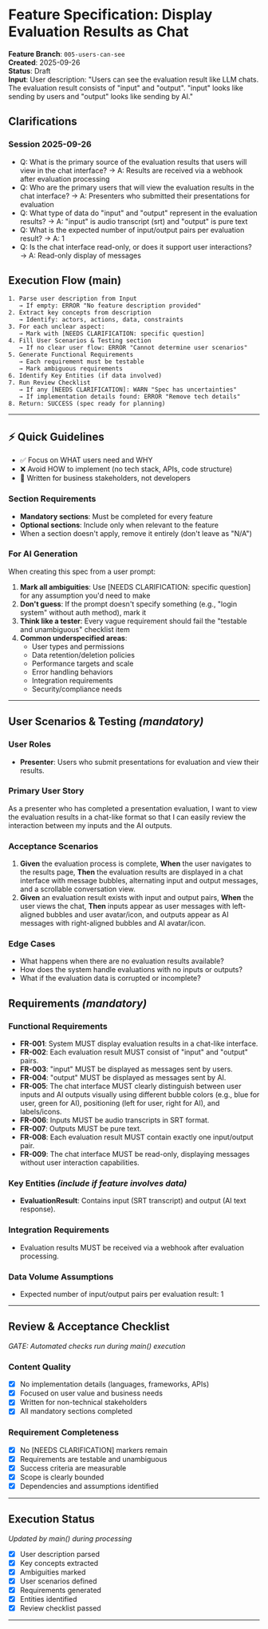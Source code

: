# Feature Specification: Display Evaluation Results as Chat

**Feature Branch**: `005-users-can-see`  
**Created**: 2025-09-26  
**Status**: Draft  
**Input**: User description: "Users can see the evaluation result like LLM chats. The evaluation result consists of "input" and "output". "input" looks like sending by users and "output" looks like sending by AI."

## Clarifications

### Session 2025-09-26

- Q: What is the primary source of the evaluation results that users will view in the chat interface? → A: Results are received via a webhook after evaluation processing
- Q: Who are the primary users that will view the evaluation results in the chat interface? → A: Presenters who submitted their presentations for evaluation
- Q: What type of data do "input" and "output" represent in the evaluation results? → A: "input" is audio transcript (srt) and "output" is pure text
- Q: What is the expected number of input/output pairs per evaluation result? → A: 1
- Q: Is the chat interface read-only, or does it support user interactions? → A: Read-only display of messages

## Execution Flow (main)

```
1. Parse user description from Input
   → If empty: ERROR "No feature description provided"
2. Extract key concepts from description
   → Identify: actors, actions, data, constraints
3. For each unclear aspect:
   → Mark with [NEEDS CLARIFICATION: specific question]
4. Fill User Scenarios & Testing section
   → If no clear user flow: ERROR "Cannot determine user scenarios"
5. Generate Functional Requirements
   → Each requirement must be testable
   → Mark ambiguous requirements
6. Identify Key Entities (if data involved)
7. Run Review Checklist
   → If any [NEEDS CLARIFICATION]: WARN "Spec has uncertainties"
   → If implementation details found: ERROR "Remove tech details"
8. Return: SUCCESS (spec ready for planning)
```

---

## ⚡ Quick Guidelines

- ✅ Focus on WHAT users need and WHY
- ❌ Avoid HOW to implement (no tech stack, APIs, code structure)
- 👥 Written for business stakeholders, not developers

### Section Requirements

- **Mandatory sections**: Must be completed for every feature
- **Optional sections**: Include only when relevant to the feature
- When a section doesn't apply, remove it entirely (don't leave as "N/A")

### For AI Generation

When creating this spec from a user prompt:

1. **Mark all ambiguities**: Use [NEEDS CLARIFICATION: specific question] for any assumption you'd need to make
2. **Don't guess**: If the prompt doesn't specify something (e.g., "login system" without auth method), mark it
3. **Think like a tester**: Every vague requirement should fail the "testable and unambiguous" checklist item
4. **Common underspecified areas**:
   - User types and permissions
   - Data retention/deletion policies
   - Performance targets and scale
   - Error handling behaviors
   - Integration requirements
   - Security/compliance needs

---

## User Scenarios & Testing _(mandatory)_

### User Roles

- **Presenter**: Users who submit presentations for evaluation and view their results.

### Primary User Story

As a presenter who has completed a presentation evaluation, I want to view the evaluation results in a chat-like format so that I can easily review the interaction between my inputs and the AI outputs.

### Acceptance Scenarios

1. **Given** the evaluation process is complete, **When** the user navigates to the results page, **Then** the evaluation results are displayed in a chat interface with message bubbles, alternating input and output messages, and a scrollable conversation view.
2. **Given** an evaluation result exists with input and output pairs, **When** the user views the chat, **Then** inputs appear as user messages with left-aligned bubbles and user avatar/icon, and outputs appear as AI messages with right-aligned bubbles and AI avatar/icon.

### Edge Cases

- What happens when there are no evaluation results available?
- How does the system handle evaluations with no inputs or outputs?
- What if the evaluation data is corrupted or incomplete?

## Requirements _(mandatory)_

### Functional Requirements

- **FR-001**: System MUST display evaluation results in a chat-like interface.
- **FR-002**: Each evaluation result MUST consist of "input" and "output" pairs.
- **FR-003**: "input" MUST be displayed as messages sent by users.
- **FR-004**: "output" MUST be displayed as messages sent by AI.
- **FR-005**: The chat interface MUST clearly distinguish between user inputs and AI outputs visually using different bubble colors (e.g., blue for user, green for AI), positioning (left for user, right for AI), and labels/icons.
- **FR-006**: Inputs MUST be audio transcripts in SRT format.
- **FR-007**: Outputs MUST be pure text.
- **FR-008**: Each evaluation result MUST contain exactly one input/output pair.
- **FR-009**: The chat interface MUST be read-only, displaying messages without user interaction capabilities.

### Key Entities _(include if feature involves data)_

- **EvaluationResult**: Contains input (SRT transcript) and output (AI text response).

### Integration Requirements

- Evaluation results MUST be received via a webhook after evaluation processing.

### Data Volume Assumptions

- Expected number of input/output pairs per evaluation result: 1

---

## Review & Acceptance Checklist

_GATE: Automated checks run during main() execution_

### Content Quality

- [x] No implementation details (languages, frameworks, APIs)
- [x] Focused on user value and business needs
- [x] Written for non-technical stakeholders
- [x] All mandatory sections completed

### Requirement Completeness

- [x] No [NEEDS CLARIFICATION] markers remain
- [x] Requirements are testable and unambiguous
- [x] Success criteria are measurable
- [x] Scope is clearly bounded
- [x] Dependencies and assumptions identified

---

## Execution Status

_Updated by main() during processing_

- [x] User description parsed
- [x] Key concepts extracted
- [x] Ambiguities marked
- [x] User scenarios defined
- [x] Requirements generated
- [x] Entities identified
- [x] Review checklist passed

---
